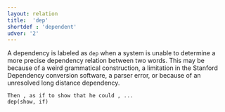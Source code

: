 ```yaml
---
layout: relation
title:  'dep'
shortdef : 'dependent'
udver: '2'
---
```


A dependency is labeled as `dep` when a system is unable to determine
a more precise dependency relation between two words.  This may be
because of a weird grammatical construction, a limitation in the
Stanford Dependency conversion software, a parser error, or because of
an unresolved long distance dependency.

~~~ sdparse
Then , as if to show that he could , ...
dep(show, if)
~~~
<!-- Interlanguage links updated Út 9. května 2023, 20:04:10 CEST -->

